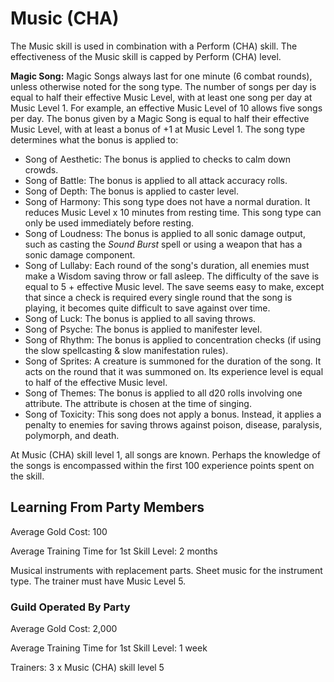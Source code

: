 # Music (CHA)

The Music skill is used in combination with a Perform (CHA) skill. The effectiveness of the Music skill is capped by Perform (CHA) level.

**Magic Song:** Magic Songs always last for one minute (6 combat rounds), unless otherwise noted for the song type. The number of songs per day is equal to half their effective Music Level, with at least one song per day at Music Level 1. For example, an effective Music Level of 10 allows five songs per day. The bonus given by a Magic Song is equal to half their effective Music Level, with at least a bonus of +1 at Music Level 1. The song type determines what the bonus is applied to:

- Song of Aesthetic: The bonus is applied to checks to calm down crowds.
- Song of Battle: The bonus is applied to all attack accuracy rolls.
- Song of Depth: The bonus is applied to caster level.
- Song of Harmony: This song type does not have a normal duration. It reduces Music Level x 10 minutes from resting time. This song type can only be used immediately before resting.
- Song of Loudness: The bonus is applied to all sonic damage output, such as casting the *Sound Burst* spell or using a weapon that has a sonic damage component.
- Song of Lullaby: Each round of the song's duration, all enemies must make a Wisdom saving throw or fall asleep. The difficulty of the save is equal to 5 + effective Music level. The save seems easy to make, except that since a check is required every single round that the song is playing, it becomes quite difficult to save against over time.
- Song of Luck: The bonus is applied to all saving throws.
- Song of Psyche: The bonus is applied to manifester level.
- Song of Rhythm: The bonus is applied to concentration checks (if using the slow spellcasting & slow manifestation rules).
- Song of Sprites: A creature is summoned for the duration of the song. It acts on the round that it was summoned on. Its experience level is equal to half of the effective Music level.
- Song of Themes: The bonus is applied to all d20 rolls involving one attribute. The attribute is chosen at the time of singing.
- Song of Toxicity: This song does not apply a bonus. Instead, it applies a penalty to enemies for saving throws against poison, disease, paralysis, polymorph, and death.

At Music (CHA) skill level 1, all songs are known. Perhaps the knowledge of the songs is encompassed within the first 100 experience points spent on the skill.

## Learning From Party Members

Average Gold Cost: 100

Average Training Time for 1st Skill Level: 2 months

Musical instruments with replacement parts. Sheet music for the instrument type. The trainer must have Music Level 5.

### Guild Operated By Party

Average Gold Cost: 2,000

Average Training Time for 1st Skill Level: 1 week

Trainers: 3 x Music (CHA) skill level 5
